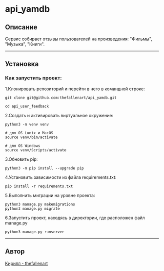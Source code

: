 # api_yamdb
## Описание  <a id="Content"></a> 
Сервис собирает отзывы пользователей на произведения: "Фильмы", "Музыка", "Книги".
___
##  Установка
### Как запустить проект:

1.Клонировать репозиторий и перейти в него в командной строке:

```
git clone git@github.com:thefallenart/api_yamdb.git
```

```
cd api_user_feedback
```

2.Cоздать и активировать виртуальное окружение:

```
python3 -m venv venv
```

```
# для OS Lunix и MacOS
source venv/bin/activate

# для OS Windows
source venv/Scripts/activate
```

3.Обновить pip:

```
python3 -m pip install --upgrade pip
```

4.Установить зависимости из файла requirements.txt:

```
pip install -r requirements.txt
```

5.Выполнить миграции на уровне проекта:

```
python3 manage.py makemigrations
python3 manage.py migrate
```
6.Запустить проект, находясь в директории, где расположен файл manage.py
```
python3 manage.py runserver
```
___
## Автор
[Кирилл - thefallenart](https://github.com/thefallenart)

